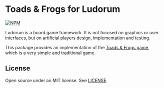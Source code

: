 ﻿Toads & Frogs for Ludorum
=========================

[![NPM](https://nodei.co/npm/@ludorum/game-toadsandfrogs.png?mini=true)](https://www.npmjs.com/package/@ludorum/game-toadsandfrogs)

Ludorum is a board game framework. It is not focused on graphics or user interfaces, but on artificial players design, implementation and testing.

This package provides an implementation of the [Toads & Frogs game](http://en.wikipedia.org/wiki/Toads_and_Frogs_%28game%29), which is a very simple and traditional game.

## License

Open source under an MIT license. See [LICENSE](LICENSE.md).